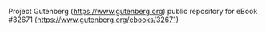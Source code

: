 Project Gutenberg (https://www.gutenberg.org) public repository for eBook #32671 (https://www.gutenberg.org/ebooks/32671)
